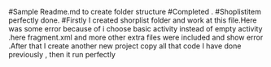 #Sample Readme.md to create folder structure
#Completed .
#Shoplistitem perfectly done.
#Firstly I created shorplist folder and work at this file.Here was some error because of i choose basic activity instead of empty activity .here fragment.xml and more other extra files were included and show error .After that I create another new project copy all that  code I have done previously , then it run perfectly 
